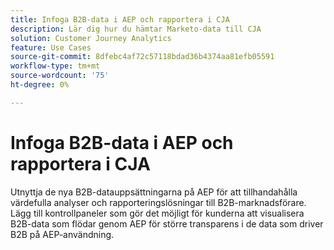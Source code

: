 ```yaml
---
title: Infoga B2B-data i AEP och rapportera i CJA
description: Lär dig hur du hämtar Marketo-data till CJA
solution: Customer Journey Analytics
feature: Use Cases
source-git-commit: 8dfebc4af72c57118bdad36b4374aa81efb05591
workflow-type: tm+mt
source-wordcount: '75'
ht-degree: 0%

---
```



# Infoga B2B-data i AEP och rapportera i CJA

Utnyttja de nya B2B-datauppsättningarna på AEP för att tillhandahålla värdefulla analyser och rapporteringslösningar till B2B-marknadsförare. Lägg till kontrollpaneler som gör det möjligt för kunderna att visualisera B2B-data som flödar genom AEP för större transparens i de data som driver B2B på AEP-användning.

